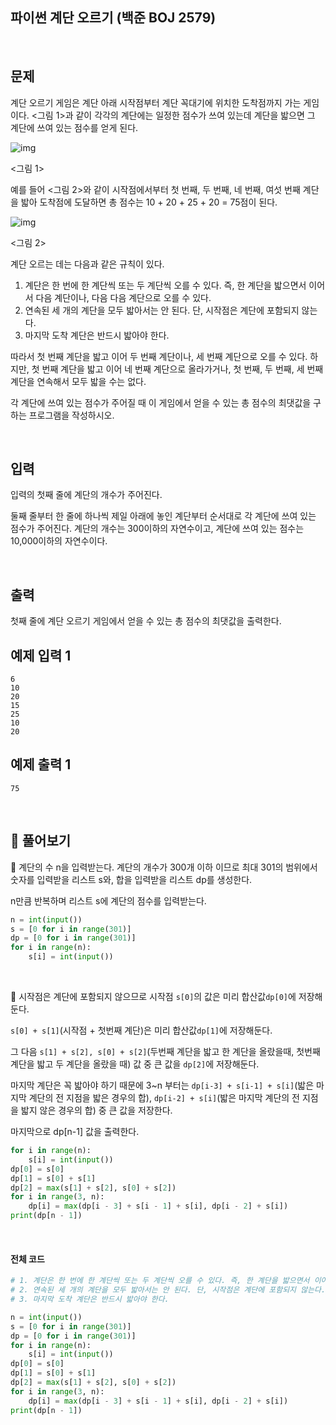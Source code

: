 ## 파이썬 계단 오르기 (백준 BOJ 2579)

<br>

## 문제

계단 오르기 게임은 계단 아래 시작점부터 계단 꼭대기에 위치한 도착점까지 가는 게임이다. <그림 1>과 같이 각각의 계단에는 일정한 점수가 쓰여 있는데 계단을 밟으면 그 계단에 쓰여 있는 점수를 얻게 된다.

![img](https://upload.acmicpc.net/7177ea45-aa8d-4724-b256-7b84832c9b97/-/preview/)

<그림 1>

예를 들어 <그림 2>와 같이 시작점에서부터 첫 번째, 두 번째, 네 번째, 여섯 번째 계단을 밟아 도착점에 도달하면 총 점수는 10 + 20 + 25 + 20 = 75점이 된다.

![img](https://upload.acmicpc.net/f00b6121-1c25-492e-9bc0-d96377c586b0/-/preview/)

<그림 2>

계단 오르는 데는 다음과 같은 규칙이 있다.

1. 계단은 한 번에 한 계단씩 또는 두 계단씩 오를 수 있다. 즉, 한 계단을 밟으면서 이어서 다음 계단이나, 다음 다음 계단으로 오를 수 있다.
2. 연속된 세 개의 계단을 모두 밟아서는 안 된다. 단, 시작점은 계단에 포함되지 않는다.
3. 마지막 도착 계단은 반드시 밟아야 한다.

따라서 첫 번째 계단을 밟고 이어 두 번째 계단이나, 세 번째 계단으로 오를 수 있다. 하지만, 첫 번째 계단을 밟고 이어 네 번째 계단으로 올라가거나, 첫 번째, 두 번째, 세 번째 계단을 연속해서 모두 밟을 수는 없다.

각 계단에 쓰여 있는 점수가 주어질 때 이 게임에서 얻을 수 있는 총 점수의 최댓값을 구하는 프로그램을 작성하시오.

<br>

## 입력

입력의 첫째 줄에 계단의 개수가 주어진다.

둘째 줄부터 한 줄에 하나씩 제일 아래에 놓인 계단부터 순서대로 각 계단에 쓰여 있는 점수가 주어진다. 계단의 개수는 300이하의 자연수이고, 계단에 쓰여 있는 점수는 10,000이하의 자연수이다.

<br>

## 출력

첫째 줄에 계단 오르기 게임에서 얻을 수 있는 총 점수의 최댓값을 출력한다.

## 예제 입력 1

```
6
10
20
15
25
10
20
```

## 예제 출력 1

```
75
```

<br>

## 📝 풀어보기

📌 계단의 수 n을 입력받는다. 계단의 개수가 300개 이하 이므로 최대 301의 범위에서 숫자를 입력받을 리스트 s와, 합을 입력받을 리스트 dp를 생성한다.

n만큼 반복하며 리스트 s에 계단의 점수를 입력받는다.

``` python
n = int(input())
s = [0 for i in range(301)]
dp = [0 for i in range(301)]
for i in range(n):
    s[i] = int(input())
```

<br>

📌 시작점은 계단에 포함되지 않으므로 시작점 `s[0]`의 값은 미리 합산값`dp[0]`에 저장해둔다. 

 `s[0] + s[1]`(시작점 + 첫번째 계단)은 미리 합산값`dp[1]`에 저장해둔다.

그 다음 `s[1] + s[2], s[0] + s[2]`(두번째 계단을 밟고 한 계단을 올랐을때, 첫번째 계단을 밟고 두 계단을 올랐을 때) 값 중 큰 값을 `dp[2]`에 저장해둔다.

마지막 계단은 꼭 밟아야 하기 때문에 3~n 부터는  `dp[i-3] + s[i-1] + s[i]`(밟은 마지막 계단의 전 지점을 밟은 경우의 합), `dp[i-2] + s[i]`(밟은 마지막 계단의 전 지점을 밟지 않은 경우의 합) 중 큰 값을 저장한다.

마지막으로 dp[n-1] 값을 출력한다.

``` python
for i in range(n):
    s[i] = int(input())
dp[0] = s[0]
dp[1] = s[0] + s[1]
dp[2] = max(s[1] + s[2], s[0] + s[2])
for i in range(3, n):
    dp[i] = max(dp[i - 3] + s[i - 1] + s[i], dp[i - 2] + s[i])
print(dp[n - 1])
```

<br>

#### 전체 코드

``` python
# 1. 계단은 한 번에 한 계단씩 또는 두 계단씩 오를 수 있다. 즉, 한 계단을 밟으면서 이어서 다음 계단이나, 다음 다음 계단으로 오를 수 있다.
# 2. 연속된 세 개의 계단을 모두 밟아서는 안 된다. 단, 시작점은 계단에 포함되지 않는다.
# 3. 마지막 도착 계단은 반드시 밟아야 한다.

n = int(input())
s = [0 for i in range(301)]
dp = [0 for i in range(301)]
for i in range(n):
    s[i] = int(input())
dp[0] = s[0]
dp[1] = s[0] + s[1]
dp[2] = max(s[1] + s[2], s[0] + s[2])
for i in range(3, n):
    dp[i] = max(dp[i - 3] + s[i - 1] + s[i], dp[i - 2] + s[i])
print(dp[n - 1])
```

